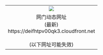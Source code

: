 ﻿<table>
  <tr></tr>
  <tr><td colspan=2 align=center><img src="https://deifhtpv00qk3.cloudfront.net/Up/oGate.jpg" /></td></tr>
  <tr><td colspan=2 align=center>网门动态网址<br/>(最新)
<br>https://deifhtpv00qk3.cloudfront.net
<br/><br/>(以下网址可能失效)
    </td>
  </tr>
</table>
